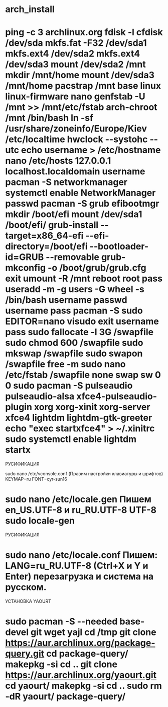 # arch_install

ping -c 3 archlinux.org
fdisk -l
cfdisk /dev/sda
mkfs.fat -F32 /dev/sda1
mkfs.ext4 /dev/sda2
mkfs.ext4 /dev/sda3
mount /dev/sda2 /mnt
mkdir /mnt/home
mount /dev/sda3 /mnt/home
pacstrap /mnt base linux linux-firmware nano
genfstab -U /mnt >> /mnt/etc/fstab
arch-chroot /mnt /bin/bash
ln -sf /usr/share/zoneinfo/Europe/Kiev /etc/localtime
hwclock --systohc --utc
echo username > /etc/hostname
nano /etc/hosts
127.0.0.1 localhost.localdomain username
pacman -S networkmanager
systemctl enable NetworkManager
passwd
pacman -S grub efibootmgr
mkdir /boot/efi
mount /dev/sda1 /boot/efi/
grub-install --target=x86_64-efi --efi-directory=/boot/efi --bootloader-id=GRUB --removable
grub-mkconfig -o /boot/grub/grub.cfg
exit
umount -R /mnt
reboot
root
pass
useradd -m -g users -G wheel -s /bin/bash username
passwd username
pass
pacman -S sudo
EDITOR=nano visudo
exit
username
pass
sudo fallocate -l 3G /swapfile
sudo chmod 600 /swapfile
sudo mkswap /swapfile
sudo swapon /swapfile
free -m
sudo nano /etc/fstab
/swapfile none swap sw 0 0
sudo pacman -S pulseaudio pulseaudio-alsa xfce4-pulseaudio-plugin xorg xorg-xinit xorg-server xfce4 lightdm lightdm-gtk-greeter
echo "exec startxfce4" > ~/.xinitrc
sudo systemctl enable lightdm
startx
===========================================================================================
РУСИФИКАЦИЯ

sudo nano /etc/vconsole.conf  (Правим настройки клавиатуры и шрифтов)
KEYMAP=ru
FONT=cyr-sun16

sudo nano /etc/locale.gen
Пишем en_US.UTF-8 и ru_RU.UTF-8 UTF-8
sudo locale-gen
===========================================================================================
РУСИФИКАЦИЯ

sudo nano /etc/locale.conf
Пишем: LANG=ru_RU.UTF-8 (Ctrl+X и Y и Enter) перезагрузка и система на русском.
===========================================================================================
УСТАНОВКА YAOURT

sudo pacman -S --needed base-devel git wget yajl
cd /tmp
git clone https://aur.archlinux.org/package-query.git
cd package-query/
makepkg -si
cd ..
git clone https://aur.archlinux.org/yaourt.git
cd yaourt/
makepkg -si
cd ..
sudo rm -dR yaourt/ package-query/
===========================================================================================
